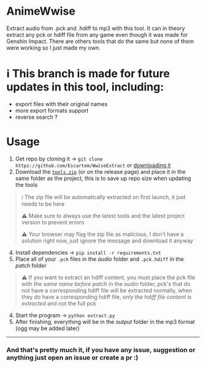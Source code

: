 # AnimeWwise
Extract audio from .pck and .hdiff to mp3 with this tool. It can in theory extract any pck or hdiff file from any game even though it was made for Genshin Impact. There are others tools that do the same but none of them were working so I just made my own.

# ℹ️ This branch is made for future updates in this tool, including:
- export files with their original names
- more export formats support
- reverse search ?

# Usage

1. Get repo by cloning it -> `git clone https://github.com/Escartem/WwiseExtract` or [downloading it](https://github.com/Escartem/WwiseExtract/archive/refs/heads/master.zip)
2. Download the [`tools.zip`](https://github.com/Escartem/AnimeWwise/releases/latest/download/tools.zip) (or on the release page) and place it in the same folder as the project, this is to save up repo size when updating the tools
> ℹ️ The zip file will be automatically extracted on first launch, it just needs to be here
> 
> ⚠️ Make sure to always use the latest tools and the latest project version to prevent errors
> 
> ⚠️ Your browser may flag the zip file as malicious, I don't have a solution right now, just ignore the message and download it anyway
4. Install dependencies -> `pip install -r requirements.txt`
5. Place all of your `.pck` files in the *audio* folder and `.pck.hdiff` in the *patch* folder
> ⚠️ If you want to extract an hdiff content, you must place the pck file with the *same name before patch* in the *audio* folder, pck's that do not have a corresponding hdiff file will be extracted normally, when they do have a corresponding hdiff file, *only the hdiff file content is extracted* and not the full pck
4. Start the program -> `python extract.py`
5. After finishing, everything will be in the *output* folder in the mp3 format (ogg may be added later)

---

### And that's pretty much it, if you have any issue, suggestion or anything just open an issue or create a pr :)

